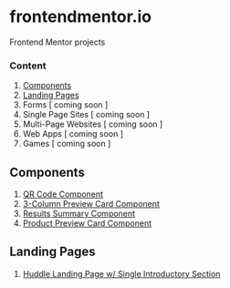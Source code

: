 # frontendmentor.io
Frontend Mentor projects

### Content

1. [Components](#components)
2. [Landing Pages](#landing-pages)
3. Forms [ coming soon ]
4. Single Page Sites [ coming soon ]
5. Multi-Page Websites [ coming soon ]
6. Web Apps [ coming soon ]
7. Games [ coming soon ]

## Components 

1. [QR Code Component](https://dmccollins.github.io/frontendmentor.io/qr-code-component)
2. [3-Column Preview Card Component](https://dmccollins.github.io/frontendmentor.io/3-column-preview-card-component)
2. [Results Summary Component](https://dmccollins.github.io/frontendmentor.io/results-summary-component)
4. [Product Preview Card Component](https://dmccollins.github.io/frontendmentor.io/product-preview-card-component)

## Landing Pages

1. [Huddle Landing Page w/ Single Introductory Section](https://dmccollins.github.io/frontendmentor.io/huddle-landing-page-with-single-introductory-section)
